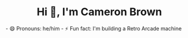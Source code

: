 <h1 align="center">Hi 👋, I'm Cameron Brown</h1>
- 😄 Pronouns: he/him
- ⚡ Fun fact: I'm building a Retro Arcade machine

<!--
**cameronjoebrown/cameronjoebrown** is a ✨ _special_ ✨ repository because its `README.md` (this file) appears on your GitHub profile.

Here are some ideas to get you started:

- 🔭 I’m currently working on ...
- 🌱 I’m currently learning ...
- 👯 I’m looking to collaborate on ...
- 🤔 I’m looking for help with ...
- 💬 Ask me about ...
- 📫 How to reach me: ...
- 😄 Pronouns: ...
- ⚡ Fun fact: ...
-->
